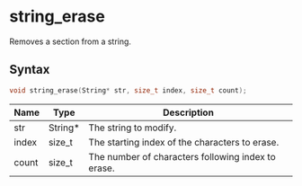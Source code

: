 # string_erase

Removes a section from a string.

## Syntax

```c
void string_erase(String* str, size_t index, size_t count);
```

| Name | Type | Description |
| --- | --- | --- |
| str | String* | The string to modify. |
| index | size_t | The starting index of the characters to erase. |
| count | size_t | The number of characters following index to erase. |

